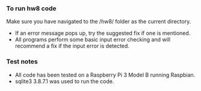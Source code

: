 ### To run hw8 code
Make sure you have navigated to the /hw8/ folder as the current directory.
* If an error message pops up, try the suggested fix if one is mentioned.
* All programs perform some basic input error checking and will recommend a fix if the input error is detected.  

### Test notes
* All code has been tested on a Raspberry Pi 3 Model B running Raspbian.
* sqlite3 3.8.7.1 was used to run the code.

